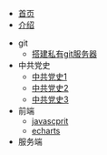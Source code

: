 <!-- 侧边导航栏 -->
* [首页](README)
* [介绍](/guide)
<!-- 加一个斜杠在是寻找文件夹，不加斜杠是寻找文件 -->

* git
    * [搭建私有git服务器](util/git/)
* 中共党史
    * [中共党史1](zgds/zgds1)
    * [中共党史2](zgds/zgds2)
    * [中共党史3](zgds/zgds3)
* 前端
    * [javascprit](ui/javascript/)  
    * [echarts](ui/echarts/)
* 服务端